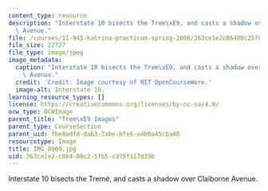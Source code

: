```yaml
---
content_type: resource
description: "Interstate 10 bisects the Trem\xE9, and casts a shadow over Claiborne\
  \ Avenue."
file: /courses/11-945-katrina-practicum-spring-2006/363ce1e2c86480c25fb5c375f117d39b_IMG_0009.jpg
file_size: 22727
file_type: image/jpeg
image_metadata:
  caption: "Interstate 10 bisects the Trem\xE9, and casts a shadow over Claiborne\
    \ Avenue."
  credit: 'Credit: Image courtesy of MIT OpenCourseWare.'
  image-alt: Interstate 10.
learning_resource_types: []
license: https://creativecommons.org/licenses/by-nc-sa/4.0/
ocw_type: OCWImage
parent_title: "Trem\xE9 Images"
parent_type: CourseSection
parent_uid: fbe8adfd-dab3-7abe-bfe6-e4b0a45cba40
resourcetype: Image
title: IMG_0009.jpg
uid: 363ce1e2-c864-80c2-5fb5-c375f117d39b
---
```

Interstate 10 bisects the Tremé, and casts a shadow over Claiborne Avenue.
